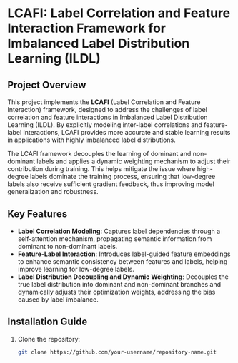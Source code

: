 # LCAFI: Label Correlation and Feature Interaction Framework for Imbalanced Label Distribution Learning (ILDL)

## Project Overview
This project implements the **LCAFI** (Label Correlation and Feature Interaction) framework, designed to address the challenges of label correlation and feature interactions in Imbalanced Label Distribution Learning (ILDL). By explicitly modeling inter-label correlations and feature-label interactions, LCAFI provides more accurate and stable learning results in applications with highly imbalanced label distributions.

The LCAFI framework decouples the learning of dominant and non-dominant labels and applies a dynamic weighting mechanism to adjust their contribution during training. This helps mitigate the issue where high-degree labels dominate the training process, ensuring that low-degree labels also receive sufficient gradient feedback, thus improving model generalization and robustness.

## Key Features
- **Label Correlation Modeling**: Captures label dependencies through a self-attention mechanism, propagating semantic information from dominant to non-dominant labels.
- **Feature-Label Interaction**: Introduces label-guided feature embeddings to enhance semantic consistency between features and labels, helping improve learning for low-degree labels.
- **Label Distribution Decoupling and Dynamic Weighting**: Decouples the true label distribution into dominant and non-dominant branches and dynamically adjusts their optimization weights, addressing the bias caused by label imbalance.

## Installation Guide
1. Clone the repository:
   ```bash
   git clone https://github.com/your-username/repository-name.git
